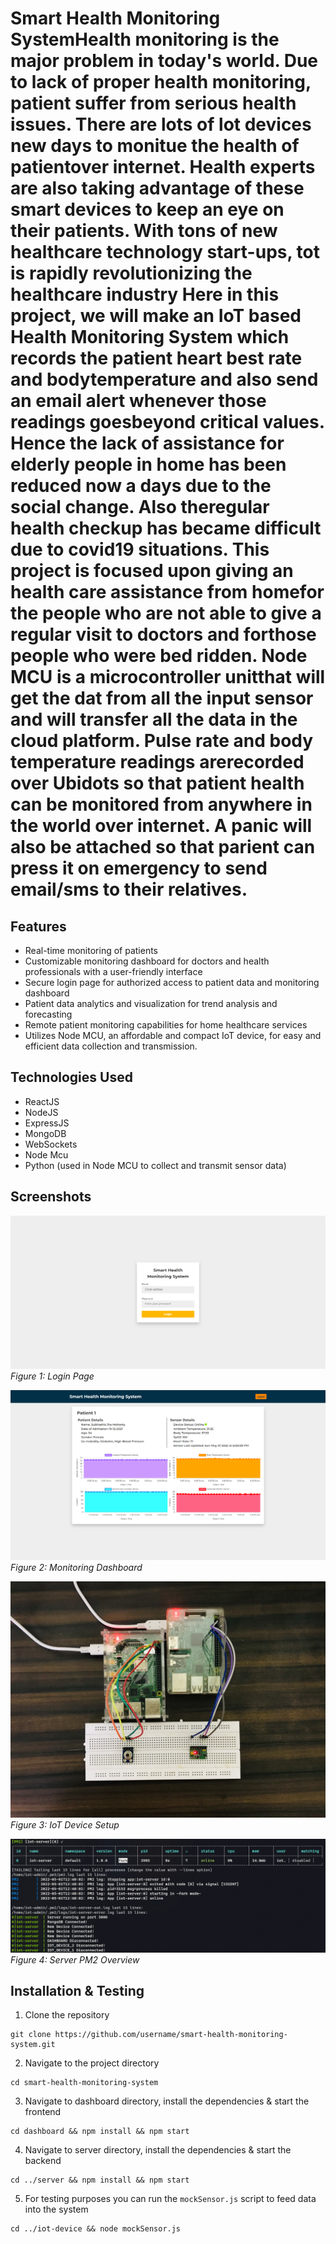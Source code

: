  # Smart Health Monitoring SystemHealth monitoring is the major problem in today's world. Due to lack of proper health monitoring, patient suffer from serious health issues. There are lots of lot devices new days to monitue the health of patientover internet. Health experts are also taking advantage of these smart devices to keep an eye on their patients. With tons of new healthcare technology start-ups, tot is rapidly revolutionizing the healthcare industry Here in this project, we will make an IoT based Health Monitoring System which records the patient heart best rate and bodytemperature and also send an email alert whenever those readings goesbeyond critical values. Hence the lack of assistance for elderly people in home has been reduced now a days due to the social change. Also theregular health checkup has became difficult due to covid19 situations. This project is focused upon giving an health care assistance from homefor the people who are not able to give a regular visit to doctors and forthose people who were bed ridden. Node MCU is a microcontroller unitthat will get the dat from all the input sensor and will transfer all the data in the cloud platform. Pulse rate and body temperature readings arerecorded over Ubidots so that patient health can be monitored from anywhere in the world over internet. A panic will also be attached so that parient can press it on emergency to send email/sms to their relatives.

## Features

* Real-time monitoring of patients
* Customizable monitoring dashboard for doctors and health professionals with a user-friendly interface
* Secure login page for authorized access to patient data and monitoring dashboard
* Patient data analytics and visualization for trend analysis and forecasting
* Remote patient monitoring capabilities for home healthcare services
* Utilizes Node MCU, an affordable and compact IoT device, for easy and efficient data collection and transmission.

## Technologies Used

* ReactJS
* NodeJS
* ExpressJS
* MongoDB
* WebSockets
* Node Mcu
* Python (used in Node MCU to collect and transmit sensor data)

## Screenshots

![Login Page](./assets/SHMS_Login.png)
*Figure 1: Login Page*

![Monitoring Dashboard](./assets/SHMS_Dashboard_Online.png)
*Figure 2: Monitoring Dashboard*

![IoT Device Setup](./assets/SHMS_IoT_Device_Setup.png)
*Figure 3: IoT Device Setup*

![Server PM2 Overview](./assets/SHMS_Server_PM2_Overview.png)
*Figure 4: Server PM2 Overview*

## Installation & Testing

1. Clone the repository
```
git clone https://github.com/username/smart-health-monitoring-system.git
```

2. Navigate to the project directory
```
cd smart-health-monitoring-system
```

3. Navigate to dashboard directory, install the dependencies & start the frontend
```
cd dashboard && npm install && npm start
```

4. Navigate to server directory, install the dependencies & start the backend
```
cd ../server && npm install && npm start
```

5. For testing purposes you can run the `mockSensor.js` script to feed data into the system
```
cd ../iot-device && node mockSensor.js
```

